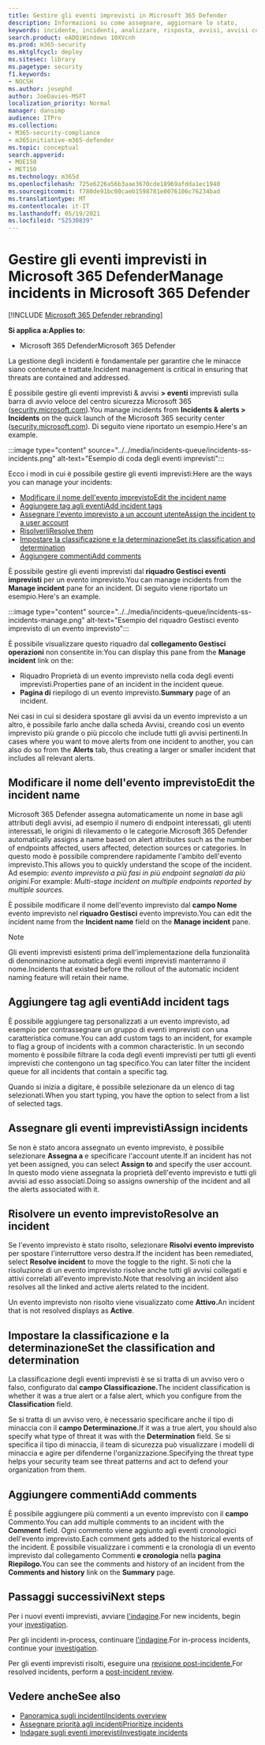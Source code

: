 ```yaml
---
title: Gestire gli eventi imprevisti in Microsoft 365 Defender
description: Informazioni su come assegnare, aggiornare lo stato,
keywords: incidente, incidenti, analizzare, risposta, avvisi, avvisi correlati, assegnare, aggiornare, stato, gestire, classificazione, microsoft, 365, m365
search.product: eADQiWindows 10XVcnh
ms.prod: m365-security
ms.mktglfcycl: deploy
ms.sitesec: library
ms.pagetype: security
f1.keywords:
- NOCSH
ms.author: josephd
author: JoeDavies-MSFT
localization_priority: Normal
manager: dansimp
audience: ITPro
ms.collection:
- M365-security-compliance
- m365initiative-m365-defender
ms.topic: conceptual
search.appverid:
- MOE150
- MET150
ms.technology: m365d
ms.openlocfilehash: 725e6226a56b3aae3670cde18969afdda1ec1940
ms.sourcegitcommit: f780de91bc00caeb1598781e0076106c76234bad
ms.translationtype: MT
ms.contentlocale: it-IT
ms.lasthandoff: 05/19/2021
ms.locfileid: "52530839"
---
```

# <a name="manage-incidents-in-microsoft-365-defender"></a><span data-ttu-id="e0b5f-104">Gestire gli eventi imprevisti in Microsoft 365 Defender</span><span class="sxs-lookup"><span data-stu-id="e0b5f-104">Manage incidents in Microsoft 365 Defender</span></span>

[!INCLUDE [Microsoft 365 Defender rebranding](../includes/microsoft-defender.md)]


<span data-ttu-id="e0b5f-105">**Si applica a:**</span><span class="sxs-lookup"><span data-stu-id="e0b5f-105">**Applies to:**</span></span>
- <span data-ttu-id="e0b5f-106">Microsoft 365 Defender</span><span class="sxs-lookup"><span data-stu-id="e0b5f-106">Microsoft 365 Defender</span></span>

<span data-ttu-id="e0b5f-107">La gestione degli incidenti è fondamentale per garantire che le minacce siano contenute e trattate.</span><span class="sxs-lookup"><span data-stu-id="e0b5f-107">Incident management is critical in ensuring that threats are contained and addressed.</span></span>

<span data-ttu-id="e0b5f-108">È possibile gestire gli eventi imprevisti & avvisi **> eventi** imprevisti sulla barra di avvio veloce del centro sicurezza Microsoft 365 ([security.microsoft.com](https://security.microsoft.com)).</span><span class="sxs-lookup"><span data-stu-id="e0b5f-108">You manage incidents from **Incidents & alerts > Incidents** on the quick launch of the Microsoft 365 security center ([security.microsoft.com](https://security.microsoft.com)).</span></span> <span data-ttu-id="e0b5f-109">Di seguito viene riportato un esempio.</span><span class="sxs-lookup"><span data-stu-id="e0b5f-109">Here's an example.</span></span>

:::image type="content" source="../../media/incidents-queue/incidents-ss-incidents.png" alt-text="Esempio di coda degli eventi imprevisti":::

<span data-ttu-id="e0b5f-111">Ecco i modi in cui è possibile gestire gli eventi imprevisti:</span><span class="sxs-lookup"><span data-stu-id="e0b5f-111">Here are the ways you can manage your incidents:</span></span>

- [<span data-ttu-id="e0b5f-112">Modificare il nome dell'evento imprevisto</span><span class="sxs-lookup"><span data-stu-id="e0b5f-112">Edit the incident name</span></span>](#edit-the-incident-name)
- [<span data-ttu-id="e0b5f-113">Aggiungere tag agli eventi</span><span class="sxs-lookup"><span data-stu-id="e0b5f-113">Add incident tags</span></span>](#add-incident-tags)
- [<span data-ttu-id="e0b5f-114">Assegnare l'evento imprevisto a un account utente</span><span class="sxs-lookup"><span data-stu-id="e0b5f-114">Assign the incident to a user account</span></span>](#assign-incidents)
- [<span data-ttu-id="e0b5f-115">Risolverli</span><span class="sxs-lookup"><span data-stu-id="e0b5f-115">Resolve them</span></span>](#resolve-an-incident)
- [<span data-ttu-id="e0b5f-116">Impostare la classificazione e la determinazione</span><span class="sxs-lookup"><span data-stu-id="e0b5f-116">Set its classification and determination</span></span>](#set-the-classification-and-determination)
- [<span data-ttu-id="e0b5f-117">Aggiungere commenti</span><span class="sxs-lookup"><span data-stu-id="e0b5f-117">Add comments</span></span>](#add-comments)

<span data-ttu-id="e0b5f-118">È possibile gestire gli eventi imprevisti dal **riquadro Gestisci eventi imprevisti** per un evento imprevisto.</span><span class="sxs-lookup"><span data-stu-id="e0b5f-118">You can manage incidents from the **Manage incident** pane for an incident.</span></span> <span data-ttu-id="e0b5f-119">Di seguito viene riportato un esempio.</span><span class="sxs-lookup"><span data-stu-id="e0b5f-119">Here's an example.</span></span>

:::image type="content" source="../../media/incidents-queue/incidents-ss-incidents-manage.png" alt-text="Esempio del riquadro Gestisci evento imprevisto di un evento imprevisto":::

<span data-ttu-id="e0b5f-121">È possibile visualizzare questo riquadro dal **collegamento Gestisci operazioni** non consentite in:</span><span class="sxs-lookup"><span data-stu-id="e0b5f-121">You can display this pane from the **Manage incident** link on the:</span></span>

- <span data-ttu-id="e0b5f-122">Riquadro Proprietà di un evento imprevisto nella coda degli eventi imprevisti.</span><span class="sxs-lookup"><span data-stu-id="e0b5f-122">Properties pane of an incident in the incident queue.</span></span>
- <span data-ttu-id="e0b5f-123">**Pagina di** riepilogo di un evento imprevisto.</span><span class="sxs-lookup"><span data-stu-id="e0b5f-123">**Summary** page of an incident.</span></span>

<span data-ttu-id="e0b5f-124">Nei casi in cui si desidera spostare gli avvisi da un  evento imprevisto a un altro, è possibile farlo anche dalla scheda Avvisi, creando così un evento imprevisto più grande o più piccolo che include tutti gli avvisi pertinenti.</span><span class="sxs-lookup"><span data-stu-id="e0b5f-124">In cases where you want to move alerts from one incident to another, you can also do so from the **Alerts** tab, thus creating a larger or smaller incident that includes all relevant alerts.</span></span>

## <a name="edit-the-incident-name"></a><span data-ttu-id="e0b5f-125">Modificare il nome dell'evento imprevisto</span><span class="sxs-lookup"><span data-stu-id="e0b5f-125">Edit the incident name</span></span>

<span data-ttu-id="e0b5f-126">Microsoft 365 Defender assegna automaticamente un nome in base agli attributi degli avvisi, ad esempio il numero di endpoint interessati, gli utenti interessati, le origini di rilevamento o le categorie.</span><span class="sxs-lookup"><span data-stu-id="e0b5f-126">Microsoft 365 Defender automatically assigns a name based on alert attributes such as the number of endpoints affected, users affected, detection sources or categories.</span></span> <span data-ttu-id="e0b5f-127">In questo modo è possibile comprendere rapidamente l'ambito dell'evento imprevisto.</span><span class="sxs-lookup"><span data-stu-id="e0b5f-127">This allows you to quickly understand the scope of the incident.</span></span> <span data-ttu-id="e0b5f-128">Ad esempio: *evento imprevisto a più fasi in più endpoint segnalati da più origini.*</span><span class="sxs-lookup"><span data-stu-id="e0b5f-128">For example: *Multi-stage incident on multiple endpoints reported by multiple sources.*</span></span>

<span data-ttu-id="e0b5f-129">È possibile modificare il nome dell'evento imprevisto dal **campo Nome** evento imprevisto nel **riquadro Gestisci** evento imprevisto.</span><span class="sxs-lookup"><span data-stu-id="e0b5f-129">You can edit the incident name from the **Incident name** field on the **Manage incident** pane.</span></span>

> [!NOTE]
> <span data-ttu-id="e0b5f-130">Gli eventi imprevisti esistenti prima dell'implementazione della funzionalità di denominazione automatica degli eventi imprevisti manterranno il nome.</span><span class="sxs-lookup"><span data-stu-id="e0b5f-130">Incidents that existed before the rollout of the automatic incident naming feature will retain their name.</span></span>

## <a name="add-incident-tags"></a><span data-ttu-id="e0b5f-131">Aggiungere tag agli eventi</span><span class="sxs-lookup"><span data-stu-id="e0b5f-131">Add incident tags</span></span>

<span data-ttu-id="e0b5f-132">È possibile aggiungere tag personalizzati a un evento imprevisto, ad esempio per contrassegnare un gruppo di eventi imprevisti con una caratteristica comune.</span><span class="sxs-lookup"><span data-stu-id="e0b5f-132">You can add custom tags to an incident, for example to flag a group of incidents with a common characteristic.</span></span> <span data-ttu-id="e0b5f-133">In un secondo momento è possibile filtrare la coda degli eventi imprevisti per tutti gli eventi imprevisti che contengono un tag specifico.</span><span class="sxs-lookup"><span data-stu-id="e0b5f-133">You can later filter the incident queue for all incidents that contain a specific tag.</span></span>

<span data-ttu-id="e0b5f-134">Quando si inizia a digitare, è possibile selezionare da un elenco di tag selezionati.</span><span class="sxs-lookup"><span data-stu-id="e0b5f-134">When you start typing, you have the option to select from a list of selected tags.</span></span>

## <a name="assign-incidents"></a><span data-ttu-id="e0b5f-135">Assegnare gli eventi imprevisti</span><span class="sxs-lookup"><span data-stu-id="e0b5f-135">Assign incidents</span></span>

<span data-ttu-id="e0b5f-136">Se non è stato ancora assegnato un evento imprevisto, è possibile selezionare **Assegna a** e specificare l'account utente.</span><span class="sxs-lookup"><span data-stu-id="e0b5f-136">If an incident has not yet been assigned, you can select **Assign to** and specify the user account.</span></span> <span data-ttu-id="e0b5f-137">In questo modo viene assegnata la proprietà dell'evento imprevisto e tutti gli avvisi ad esso associati.</span><span class="sxs-lookup"><span data-stu-id="e0b5f-137">Doing so assigns ownership of the incident and all the alerts associated with it.</span></span>

## <a name="resolve-an-incident"></a><span data-ttu-id="e0b5f-138">Risolvere un evento imprevisto</span><span class="sxs-lookup"><span data-stu-id="e0b5f-138">Resolve an incident</span></span>

<span data-ttu-id="e0b5f-139">Se l'evento imprevisto è stato risolto, selezionare **Risolvi evento imprevisto** per spostare l'interruttore verso destra.</span><span class="sxs-lookup"><span data-stu-id="e0b5f-139">If the incident has been remediated, select **Resolve incident** to move the toggle to the right.</span></span> <span data-ttu-id="e0b5f-140">Si noti che la risoluzione di un evento imprevisto risolve anche tutti gli avvisi collegati e attivi correlati all'evento imprevisto.</span><span class="sxs-lookup"><span data-stu-id="e0b5f-140">Note that resolving an incident also resolves all the linked and active alerts related to the incident.</span></span>

<span data-ttu-id="e0b5f-141">Un evento imprevisto non risolto viene visualizzato come **Attivo.**</span><span class="sxs-lookup"><span data-stu-id="e0b5f-141">An incident that is not resolved displays as **Active**.</span></span>

## <a name="set-the-classification-and-determination"></a><span data-ttu-id="e0b5f-142">Impostare la classificazione e la determinazione</span><span class="sxs-lookup"><span data-stu-id="e0b5f-142">Set the classification and determination</span></span>

<span data-ttu-id="e0b5f-143">La classificazione degli eventi imprevisti è se si tratta di un avviso vero o falso, configurato dal **campo Classificazione.**</span><span class="sxs-lookup"><span data-stu-id="e0b5f-143">The incident classification is whether it was a true alert or a false alert, which you configure from the **Classification** field.</span></span> 

<span data-ttu-id="e0b5f-144">Se si tratta di un avviso vero, è necessario specificare anche il tipo di minaccia con il **campo Determinazione.**</span><span class="sxs-lookup"><span data-stu-id="e0b5f-144">If it was a true alert, you should also specify what type of threat it was with the **Determination** field.</span></span> <span data-ttu-id="e0b5f-145">Se si specifica il tipo di minaccia, il team di sicurezza può visualizzare i modelli di minaccia e agire per difenderne l'organizzazione.</span><span class="sxs-lookup"><span data-stu-id="e0b5f-145">Specifying the threat type helps your security team see threat patterns and act to defend your organization from them.</span></span> 

## <a name="add-comments"></a><span data-ttu-id="e0b5f-146">Aggiungere commenti</span><span class="sxs-lookup"><span data-stu-id="e0b5f-146">Add comments</span></span>

<span data-ttu-id="e0b5f-147">È possibile aggiungere più commenti a un evento imprevisto con il **campo** Commento.</span><span class="sxs-lookup"><span data-stu-id="e0b5f-147">You can add multiple comments to an incident with the **Comment** field.</span></span> <span data-ttu-id="e0b5f-148">Ogni commento viene aggiunto agli eventi cronologici dell'evento imprevisto.</span><span class="sxs-lookup"><span data-stu-id="e0b5f-148">Each comment gets added to the historical events of the incident.</span></span> <span data-ttu-id="e0b5f-149">È possibile visualizzare i commenti e la cronologia di un evento imprevisto dal collegamento Commenti **e cronologia** nella **pagina Riepilogo.**</span><span class="sxs-lookup"><span data-stu-id="e0b5f-149">You can see the comments and history of an incident from the **Comments and history** link on the **Summary** page.</span></span>

## <a name="next-steps"></a><span data-ttu-id="e0b5f-150">Passaggi successivi</span><span class="sxs-lookup"><span data-stu-id="e0b5f-150">Next steps</span></span>

<span data-ttu-id="e0b5f-151">Per i nuovi eventi imprevisti, avviare [l'indagine](investigate-incidents.md).</span><span class="sxs-lookup"><span data-stu-id="e0b5f-151">For new incidents, begin your [investigation](investigate-incidents.md).</span></span>

<span data-ttu-id="e0b5f-152">Per gli incidenti in-process, continuare [l'indagine](investigate-incidents.md).</span><span class="sxs-lookup"><span data-stu-id="e0b5f-152">For in-process incidents, continue your [investigation](investigate-incidents.md).</span></span>

<span data-ttu-id="e0b5f-153">Per gli eventi imprevisti risolti, eseguire una [revisione post-incidente.](first-incident-post.md)</span><span class="sxs-lookup"><span data-stu-id="e0b5f-153">For resolved incidents, perform a [post-incident review](first-incident-post.md).</span></span>

## <a name="see-also"></a><span data-ttu-id="e0b5f-154">Vedere anche</span><span class="sxs-lookup"><span data-stu-id="e0b5f-154">See also</span></span>

- [<span data-ttu-id="e0b5f-155">Panoramica sugli incidenti</span><span class="sxs-lookup"><span data-stu-id="e0b5f-155">Incidents overview</span></span>](incidents-overview.md)
- [<span data-ttu-id="e0b5f-156">Assegnare priorità agli incidenti</span><span class="sxs-lookup"><span data-stu-id="e0b5f-156">Prioritize incidents</span></span>](incident-queue.md)
- [<span data-ttu-id="e0b5f-157">Indagare sugli eventi imprevisti</span><span class="sxs-lookup"><span data-stu-id="e0b5f-157">Investigate incidents</span></span>](investigate-incidents.md)
